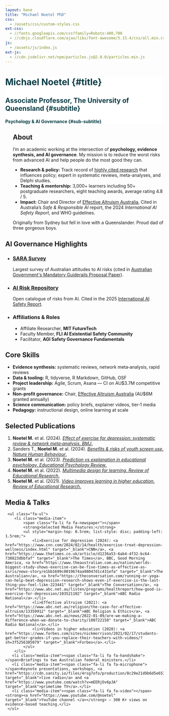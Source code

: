 ```yaml
---
layout: base
title: "Michael Noetel PhD"
css:
  - /assets/css/custom-styles.css
ext-css:
  - //fonts.googleapis.com/css?family=Roboto:400,700
  - //cdnjs.cloudflare.com/ajax/libs/font-awesome/5.15.4/css/all.min.css
js:
  - /assets/js/index.js
ext-js:
  - //cdn.jsdelivr.net/npm/particles.js@2.0.0/particles.min.js
---
```


<style>
  #header-inner h1, #header-inner h2, #header-inner h3, #header-inner h4{
    color:#053C45 !important;
  }

  @media only screen and (max-width: 750px) {
    #about, #ai, #skills, #publications, #media {
      padding-left: 1rem;
      padding-right: 1rem;
    }
    #publications ol {
        padding-left: 2rem;
    }
    #ai .ai-item {
        margin-bottom: 1.5rem;
    }
     #media ul {
        padding-left: 1rem;
     }
     #media .media-item {
        margin-bottom: 1rem;
     }
  }
  
  #media ul {
      list-style: none;
      padding: 0;
      margin: 0;
  }
   #media .media-item {
      margin-bottom: 0.75rem;
      padding-left: 2.5rem;
      position: relative;
   }
   #media .media-item .fa-li {
      left: 0;
      position: absolute;
      text-align: center;
      width: 2em;
   }

</style>

<div id="header" class="cut1" markdown="1" style="background:#FFFFFF; color:#053C45;">

<div id="header-inner" markdown="1">

# Michael Noetel {#title}

## Associate Professor, The University of Queensland {#subtitle}

#### Psychology & AI Governance {#sub-subtitle}

</div>

</div>

<div id="main-sections">

<div id="about-out" class="page-section grey-section cut2">
  <div id="about" style="max-width:900px; margin:0 auto; padding-left: 1.5rem; text-align:left;">
    <h2 class="section-title"><span class="fa fa-user-circle"></span> About</h2>
    <p>I’m an academic working at the intersection of <strong>psychology, evidence synthesis, and AI governance</strong>. My mission is to reduce the worst risks from advanced AI and help people do the most good they can.</p>
    <ul class="fa-ul">
      <li><span class="fa-li fa fa-bullseye"></span><strong>Research & policy:</strong> Track record of <a href = "https://www.scopus.com/authid/detail.uri?authorId=57190857713">highly cited research</a> that influences policy; expert in systematic reviews, meta-analyses, and Delphi studies.</li>
      <li><span class="fa-li fa fa-chalkboard-teacher"></span><strong>Teaching & mentorship:</strong> 3,000+ learners including 50+ postgraduate researchers, eight teaching awards, average rating 4.8 / 5.</li>
      <li><span class="fa-li fa fa-globe"></span><strong>Impact:</strong> Chair and Director of <a href = "https://eaa.org.au">Effective Altruism Australia</a>, Cited in Australia’s <em>Safe & Responsible AI</em> report, the 2024 <em>International AI Safety Report</em>, and WHO guidelines.</li>
    </ul>
    <p>Originally from Sydney but fell in love with a Queenslander. Proud dad of three gorgeous boys.</p>
  </div>
</div>

<div id="ai-out" class="page-section cut2">
  <div id="ai" style="max-width:900px; margin:0 auto; text-align:left;">
    <h2 class="section-title"><span class="fa fa-shield-alt"></span> AI Governance Highlights</h2>
    <ul class="fa-ul">
        <li class="media-item">
            <span class="fa-li fa fa-poll-h"></span>
            <h3><a href="https://stories.uq.edu.au/contact-magazine/80-per-cent-of-australians-think-ai-risk-is-a-global-priority/index.html" target="_blank">SARA Survey</a></h3>
            <p>Largest survey of Australian attitudes to AI risks (cited in <a href = "https://consult.industry.gov.au/ai-mandatory-guardrails"> Australian Government's Mandatory Guiderails Proposal Paper</a>).</p>
        </li>
        <li class="media-item">
            <span class="fa-li fa fa-database"></span>
            <h3><a href="https://airisk.mit.edu/" target="_blank">AI Risk Repository</a></h3>
            <p>Open catalogue of risks from AI. Cited in the 2025 <a href = "https://www.gov.uk/government/publications/international-ai-safety-report-2025">International AI Safety Report</a>.</p>
        </li>
        <li class="media-item">
            <span class="fa-li fa fa-university"></span>
            <h3>Affiliations & Roles</h3>
            <ul style="margin-top: 0.5rem; list-style: disc; padding-left: 1.5rem;">
                <li>Affiliate Researcher, <strong>MIT FutureTech</strong></li>
                <li>Faculty Member, <strong>FLI AI Existential Safety Community</strong></li>
                <li>Facilitator, <strong>AGI Safety Governance Fundamentals</strong></li>
            </ul>
        </li>
    </ul>
  </div>
</div>

<div class="cut-buffer"></div>

<div id="skills-out" class="page-section grey-section cut2">
  <div id="skills" style="max-width:900px; margin:0 auto; text-align:left;">
    <h2 class="section-title"><span class="fa fa-toolbox"></span> Core Skills</h2>
    <ul class="fa-ul">
      <li><span class="fa-li fa fa-layer-group"></span><strong>Evidence synthesis:</strong> systematic reviews, network meta‑analysis, rapid reviews</li>
      <li><span class="fa-li fa fa-code"></span><strong>Data & tooling:</strong> R, tidyverse, R Markdown, GitHub, OSF</li>
      <li><span class="fa-li fa fa-project-diagram"></span><strong>Project leadership:</strong> Agile, Scrum, Asana — CI on AU$3.7M competitive grants</li>
      <li><span class="fa-li fa fa-hand-holding-usd"></span><strong>Non‑profit governance:</strong> Chair, <a href = "eaa.org.au">Effective Altruism Australia</a> (AU$6M granted annually)</li>
      <li><span class="fa-li fa fa-bullhorn"></span><strong>Science communication:</strong> policy briefs, explainer videos, tier‑1 media</li>
      <li><span class="fa-li fa fa-chalkboard"></span><strong>Pedagogy:</strong> instructional design, online learning at scale</li>
    </ul>
  </div>
</div>

<div class="cut-buffer"></div>

<div id="publications-out" class="page-section cut2">
  <div id="publications" style="max-width:900px; margin:0 auto; text-align:left;">
    <h2 class="section-title"><span class="fa fa-book-open"></span> Selected Publications</h2>
    <ol>
      <li><strong>Noetel M.</strong> et al. (2024). <a href="https://www.bmj.com/content/384/bmj-2023-075847" target="_blank"><em>Effect of exercise for depression: systematic review & network meta‑analysis</em>. <em>BMJ</em>.</a></li>
      <li>Sanders T., <strong>Noetel M.</strong> et al. (2024). <a href="https://www.nature.com/articles/s41562-023-01712-8" target="_blank"><em>Benefits & risks of youth screen use</em>. <em>Nature Human Behaviour</em>.</a></li>
      <li><strong>Noetel M.</strong> et al. (2023). <a href="https://link.springer.com/article/10.1007/s10648-023-09786-6" target="_blank"><em>Prediction vs explanation in educational psychology</em>. <em>Educational Psychology Review</em>.</a></li>
      <li><strong>Noetel M.</strong> et al. (2022). <a href="https://journals.sagepub.com/doi/10.3102/00346543211052329" target="_blank"><em>Multimedia design for learning</em>. <em>Review of Educational Research</em>.</a></li>
      <li><strong>Noetel M.</strong> et al. (2021). <a href="https://journals.sagepub.com/doi/10.3102/0034654321990713" target="_blank"><em>Video improves learning in higher education</em>. <em>Review of Educational Research</em>.</a></li>
     </ol>
   </div>
 </div>

 <div class="cut-buffer"></div>

 <div id="media-out" class="page-section grey-section cut2">
   <div id="media" style="max-width:900px; margin:0 auto; text-align:left;">
     <h2 class="section-title"><span class="fa fa-tv"></span> Media & Talks</h2>

     <ul class="fa-ul">
        <li class="media-item">
            <span class="fa-li fa fa-newspaper"></span>
            <strong>Selected Media Features:</strong>
            <ul style="margin-top: 0.5rem; list-style: disc; padding-left: 1.5rem;">
                <li>Exercise for depression (2024): <a href="https://www.cnn.com/2024/02/14/health/exercise-treat-depression-wellness/index.html" target="_blank">CNN</a>, <a href="https://www.thetimes.co.uk/article/d1236a53-6ab4-4f32-bc64-730823dbbfaf" target="_blank">The Times</a>, BBC, Good Morning America, <a href="https://www.theaustralian.com.au/nation/worlds-biggest-study-shows-exercise-can-be-five-times-as-effective-as-ssris/news-story/e1bb1699c0019674aa98047d1c431efa" target="_blank">The Australian</a>, <a href="https://theconversation.com/running-or-yoga-can-help-beat-depression-research-shows-even-if-exercise-is-the-last-thing-you-feel-like-223441" target="_blank">The Conversation</a>, <a href="https://www.abc.net.au/listen/programs/healthreport/how-good-is-exercise-for-depression/103521102" target="_blank">ABC Radio National</a>.</li>
                <li>Effective altruism (2021): <a href="https://www.abc.net.au/religion/the-case-for-effective-altruism/13359912" target="_blank">ABC Religion & Ethics</a>, <a href="https://www.abc.net.au/news/2022-01-09/are-we-making-a-difference-when-we-donate-to-charity/100722158" target="_blank">ABC Radio National</a>.</li>
                <li>Videos in higher education (2020): <a href="https://www.forbes.com/sites/nickmorrison/2021/02/17/students-get-better-grades-if-you-replace-their-teachers-with-videos/?sh=3f5256385079" target="_blank">Forbes</a>.</li>
            </ul>
        </li>
       <li class="media-item"><span class="fa-li fa fa-handshake"></span>Briefings to two Australian federal ministers.</li>
       <li class="media-item"><span class="fa-li fa fa-microphone"></span>Keynote presentations, workshops, <a href="https://cdn.sanity.io/files/4rsg7ofo/production/8c29e21d9b6d5e65322b45535383f99b1081b408.mp3" target="_blank">live radio</a> and <a href="https://www.youtube.com/watch?v=mEERjOv6pJA" target="_blank">primetime TV</a>.</li>
       <li class="media-item"><span class="fa-li fa fa-video"></span><strong><a href="https://www.youtube.com/@noetel" target="_blank">YouTube channel </a></strong> – 300 K+ views on evidence‑based teaching.</li>
     </ul>
</div>
</div>
</div>
